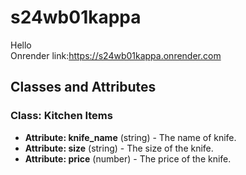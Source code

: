 # s24wb01kappa
Hello  
Onrender link:https://s24wb01kappa.onrender.com

## Classes and Attributes

### Class: Kitchen Items

- **Attribute: knife_name** (string) - The name of knife.
- **Attribute: size** (string) - The size of the knife.
- **Attribute: price** (number) - The price of the knife.